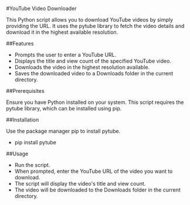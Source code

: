#YouTube Video Downloader

This Python script allows you to download YouTube videos by simply providing the URL. It uses the pytube library to fetch the video details and download it in the highest available resolution.

##Features

- Prompts the user to enter a YouTube URL.
- Displays the title and view count of the specified YouTube video.
- Downloads the video in the highest resolution available.
- Saves the downloaded video to a Downloads folder in the current directory.

##Prerequisites

Ensure you have Python installed on your system. This script requires the pytube library, which can be installed using pip.

##Installation

Use the package manager pip to install pytube.
- pip install pytube

##Usage

- Run the script.
- When prompted, enter the YouTube URL of the video you want to download.
- The script will display the video's title and view count.
- The video will be downloaded to the Downloads folder in the current directory.